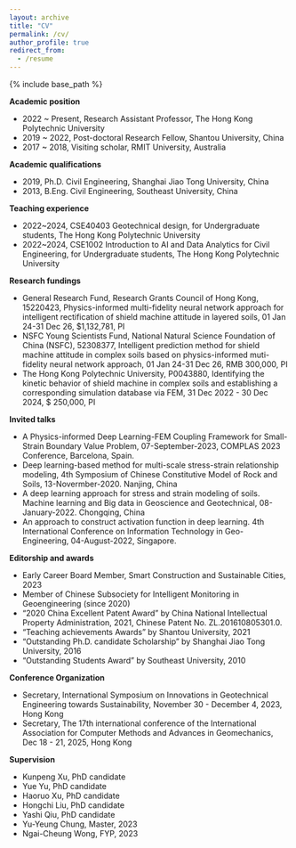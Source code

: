 ```yaml
---
layout: archive
title: "CV"
permalink: /cv/
author_profile: true
redirect_from:
  - /resume
---
```


{% include base_path %}

**Academic position**
* 2022 ~ Present, Research Assistant Professor, The Hong Kong Polytechnic University
* 2019 ~ 2022, Post-doctoral Research Fellow, Shantou University, China
* 2017 ~ 2018, Visiting scholar, RMIT University, Australia

**Academic qualifications**
* 2019, Ph.D. Civil Engineering, Shanghai Jiao Tong University, China
* 2013, B.Eng. Civil Engineering, Southeast University, China
  
**Teaching experience**
* 2022~2024, CSE40403 Geotechnical design, for Undergraduate students, The Hong Kong Polytechnic University
* 2022~2024, CSE1002 Introduction to AI and Data Analytics for Civil Engineering, for Undergraduate students, The Hong Kong Polytechnic University

**Research fundings**
* General Research Fund, Research Grants Council of Hong Kong, 15220423, Physics-informed multi-fidelity neural network approach for intelligent rectification of shield machine attitude in layered soils, 01 Jan 24-31 Dec 26, $1,132,781, PI
* NSFC Young Scientists Fund, National Natural Science Foundation of China (NSFC), 52308377, Intelligent prediction method for shield machine attitude in complex soils based on physics-informed muti-fidelity neural network approach, 01 Jan 24-31 Dec 26, RMB 300,000, PI
* The Hong Kong Polytechnic University, P0043880, Identifying the kinetic behavior of shield machine in complex soils and establishing a corresponding simulation database via FEM, 31 Dec 2022 - 30 Dec 2024, $ 250,000, PI
  
**Invited talks**
* A Physics-informed Deep Learning-FEM Coupling Framework for Small-Strain Boundary Value Problem, 07-September-2023, COMPLAS 2023 Conference, Barcelona, Spain.
* Deep learning-based method for multi-scale stress-strain relationship modeling, 4th Symposium of Chinese Constitutive Model of Rock and Soils, 13-Novermber-2020. Nanjing, China
* A deep learning approach for stress and strain modeling of soils. Machine learning and Big data in Geoscience and Geotechnical, 08-January-2022. Chongqing, China
* An approach to construct activation function in deep learning. 4th International Conference on Information Technology in Geo-Engineering, 04-August-2022, Singapore.
  
**Editorship and awards**
* Early Career Board Member, Smart Construction and Sustainable Cities, 2023
* Member of Chinese Subsociety for Intelligent Monitoring in Geoengineering (since 2020)
* “2020 China Excellent Patent Award” by China National Intellectual Property Administration, 2021, Chinese Patent No. ZL.201610805301.0.
* “Teaching achievements Awards” by Shantou University, 2021
* “Outstanding Ph.D. candidate Scholarship” by Shanghai Jiao Tong University, 2016 
* “Outstanding Students Award” by Southeast University, 2010
  
**Conference Organization**
* Secretary, International Symposium on Innovations in Geotechnical Engineering towards Sustainability, November 30 - December 4, 2023, Hong Kong
* Secretary, The 17th international conference of the International Association for Computer Methods and Advances in Geomechanics, Dec 18 - 21, 2025, Hong Kong

**Supervision**
* Kunpeng Xu, PhD candidate
* Yue Yu, PhD candidate
* Haoruo Xu, PhD candidate 
* Hongchi Liu, PhD candidate 
* Yashi Qiu, PhD candidate
* Yu-Yeung Chung, Master, 2023
* Ngai-Cheung Wong, FYP, 2023



